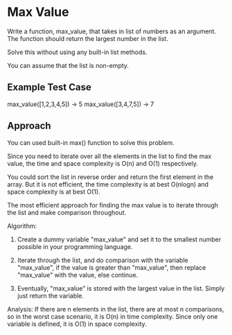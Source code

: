 # Max Value

Write a function, max_value, that takes in list of numbers as an argument. The function should return the largest number in the list.

Solve this without using any built-in list methods.

You can assume that the list is non-empty.

## Example Test Case

max_value([1,2,3,4,5]) -> 5
max_value([3,4,7,5])   -> 7

## Approach

You can used built-in max() function to solve this problem. 

Since you need to iterate over all the elements in the list to find the max value, the time and space complexity is O(n) and O(1) respectively.

You could sort the list in reverse order and return the first element in the array. But it is not efficient, the time complexity is at best O(nlogn) and space complexity is at best O(1).

The most efficient approach for finding the max value is to iterate through the list and make comparison throughout. 

Algorithm:
1. Create a dummy variable "max_value" and set it to the smallest number possible in your programming language. 

2. Iterate through the list, and do comparison with the variable "max_value", if the value is greater than "max_value", then replace "max_value" with the value, else continue. 

3. Eventually, "max_value" is stored with the largest value in the list. Simply just return the variable.

Analysis:
If there are n elements in the list, there are at most n comparisons, so in the worst case scenario, it is O(n) in time complexity. Since only one variable is defined, it is O(1) in space complexity. 








